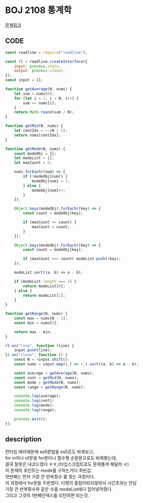 # BOJ 2108 통계학

[문제링크](https://www.acmicpc.net/problem/2108)

## CODE

```js
const readline = require("readline");

const rl = readline.createInterface({
	input: process.stdin,
	output: process.stdout,
});
const input = [];

function getAverage(N, nums) {
	let sum = nums[0];
	for (let i = 1; i < N; i++) {
		sum += nums[i];
	}
	return Math.round(sum / N);
}

function getMid(N, nums) {
	let centIdx = ~~(N / 2);
	return nums[centIdx];
}

function getMode(N, nums) {
	const modeObj = {};
	let modeList = [];
	let maxCount = 0;

	nums.forEach((num) => {
		if (!modeObj[num]) {
			modeObj[num] = 1;
		} else {
			modeObj[num]++;
		}
	});

	Object.keys(modeObj).forEach((key) => {
		const count = modeObj[key];

		if (maxCount <= count) {
			maxCount = count;
		}
	});

	Object.keys(modeObj).forEach((key) => {
		const count = modeObj[key];

		if (maxCount === count) modeList.push(+key);
	});

	modeList.sort((a, b) => a - b);

	if (modeList.length === 1) {
		return modeList[0];
	} else {
		return modeList[1];
	}
}

function getRange(N, nums) {
	const max = nums[N - 1];
	const min = nums[0];

	return max - min;
}

rl.on("line", function (line) {
	input.push(line);
}).on("close", function () {
	const N = +input.shift();
	const nums = input.map((_) => +_).sort((a, b) => a - b);

	const average = getAverage(N, nums);
	const cent = getMid(N, nums);
	const mode = getMode(N, nums);
	const range = getRange(N, nums);

	console.log(average);
	console.log(cent);
	console.log(mode);
	console.log(range);

	process.exit();
});
```

## description

런타임 에러때문에 es6문법을 es5로도 바꿔보고,  
for in이나 of문을 for문이나 함수형 순환문으로도 바꿔봤는데,  
결국 잘못은 내코드였다 ㅎㅎ;(타입스크립트로도 문제풀게 해달라 ㅠ)  
이 문제의 포인트는 mode를 구하는거다 최빈값.  
첫번째는 먼저 가장 큰 반복횟수 를 찾는 과정이다.  
이 과정에서 for문을 두번썼다. 다행히 중첩이되지않아서 시간초과는 안남  
가장 큰 반복횟수와 같은 수를 modeList에다 집어넣어줬다.  
그리고 그것의 1번째인덱스를 리턴하면 되는것.
